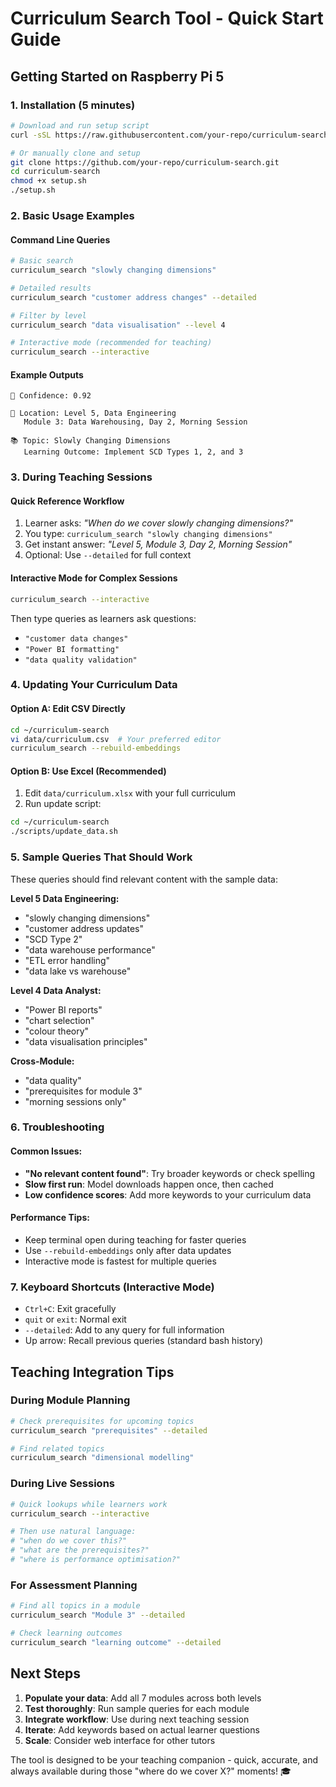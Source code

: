 # Curriculum Search Tool - Quick Start Guide

## Getting Started on Raspberry Pi 5

### 1. Installation (5 minutes)
```bash
# Download and run setup script
curl -sSL https://raw.githubusercontent.com/your-repo/curriculum-search/main/setup.sh | bash

# Or manually clone and setup
git clone https://github.com/your-repo/curriculum-search.git
cd curriculum-search
chmod +x setup.sh
./setup.sh
```

### 2. Basic Usage Examples

#### Command Line Queries
```bash
# Basic search
curriculum_search "slowly changing dimensions"

# Detailed results
curriculum_search "customer address changes" --detailed

# Filter by level
curriculum_search "data visualisation" --level 4

# Interactive mode (recommended for teaching)
curriculum_search --interactive
```

#### Example Outputs
```
🎯 Confidence: 0.92

📍 Location: Level 5, Data Engineering
   Module 3: Data Warehousing, Day 2, Morning Session
   
📚 Topic: Slowly Changing Dimensions
   Learning Outcome: Implement SCD Types 1, 2, and 3
```

### 3. During Teaching Sessions

#### Quick Reference Workflow
1. Learner asks: *"When do we cover slowly changing dimensions?"*
2. You type: `curriculum_search "slowly changing dimensions"`
3. Get instant answer: *"Level 5, Module 3, Day 2, Morning Session"*
4. Optional: Use `--detailed` for full context

#### Interactive Mode for Complex Sessions
```bash
curriculum_search --interactive
```
Then type queries as learners ask questions:
- `"customer data changes"`
- `"Power BI formatting"`  
- `"data quality validation"`

### 4. Updating Your Curriculum Data

#### Option A: Edit CSV Directly
```bash
cd ~/curriculum-search
vi data/curriculum.csv  # Your preferred editor
curriculum_search --rebuild-embeddings
```

#### Option B: Use Excel (Recommended)
1. Edit `data/curriculum.xlsx` with your full curriculum
2. Run update script:
```bash
cd ~/curriculum-search
./scripts/update_data.sh
```

### 5. Sample Queries That Should Work

These queries should find relevant content with the sample data:

**Level 5 Data Engineering:**
- "slowly changing dimensions"
- "customer address updates" 
- "SCD Type 2"
- "data warehouse performance"
- "ETL error handling"
- "data lake vs warehouse"

**Level 4 Data Analyst:**  
- "Power BI reports"
- "chart selection"
- "colour theory"
- "data visualisation principles"

**Cross-Module:**
- "data quality"
- "prerequisites for module 3"
- "morning sessions only"

### 6. Troubleshooting

#### Common Issues:
- **"No relevant content found"**: Try broader keywords or check spelling
- **Slow first run**: Model downloads happen once, then cached
- **Low confidence scores**: Add more keywords to your curriculum data

#### Performance Tips:
- Keep terminal open during teaching for faster queries
- Use `--rebuild-embeddings` only after data updates
- Interactive mode is fastest for multiple queries

### 7. Keyboard Shortcuts (Interactive Mode)

- `Ctrl+C`: Exit gracefully
- `quit` or `exit`: Normal exit  
- `--detailed`: Add to any query for full information
- Up arrow: Recall previous queries (standard bash history)

## Teaching Integration Tips

### During Module Planning
```bash
# Check prerequisites for upcoming topics
curriculum_search "prerequisites" --detailed

# Find related topics
curriculum_search "dimensional modelling"
```

### During Live Sessions  
```bash
# Quick lookups while learners work
curriculum_search --interactive

# Then use natural language:
# "when do we cover this?"
# "what are the prerequisites?"
# "where is performance optimisation?"
```

### For Assessment Planning
```bash
# Find all topics in a module
curriculum_search "Module 3" --detailed

# Check learning outcomes
curriculum_search "learning outcome" --detailed
```

## Next Steps

1. **Populate your data**: Add all 7 modules across both levels
2. **Test thoroughly**: Run sample queries for each module  
3. **Integrate workflow**: Use during next teaching session
4. **Iterate**: Add keywords based on actual learner questions
5. **Scale**: Consider web interface for other tutors

The tool is designed to be your teaching companion - quick, accurate, and always available during those "where do we cover X?" moments! 🎓
